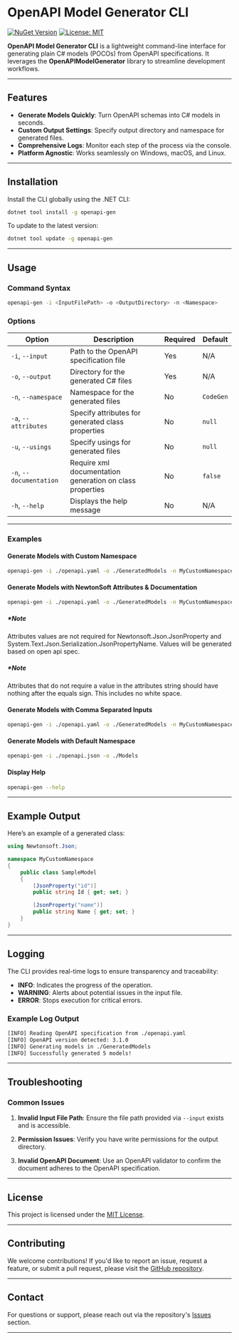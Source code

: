 
# OpenAPI Model Generator CLI

[![NuGet Version](https://img.shields.io/nuget/v/openapi-gen.svg?style=flat-square)](https://www.nuget.org/packages/OpenAPIModelCLI/)
[![License: MIT](https://img.shields.io/badge/license-MIT-blue.svg)](LICENSE)

**OpenAPI Model Generator CLI** is a lightweight command-line interface for generating plain C# models (POCOs) from OpenAPI specifications. It leverages the **OpenAPIModelGenerator** library to streamline development workflows.

---

## Features

- **Generate Models Quickly**: Turn OpenAPI schemas into C# models in seconds.
- **Custom Output Settings**: Specify output directory and namespace for generated files.
- **Comprehensive Logs**: Monitor each step of the process via the console.
- **Platform Agnostic**: Works seamlessly on Windows, macOS, and Linux.

---

## Installation

Install the CLI globally using the .NET CLI:

```sh
dotnet tool install -g openapi-gen
```

To update to the latest version:

```sh
dotnet tool update -g openapi-gen
```

---

## Usage

### Command Syntax

```sh
openapi-gen -i <InputFilePath> -o <OutputDirectory> -n <Namespace>
```

### Options

| Option                  | Description                                              | Required | Default   |
| ----------------------- | -------------------------------------------------------- | -------- | --------- |
| `-i`, `--input`         | Path to the OpenAPI specification file                   | Yes      | N/A       |
| `-o`, `--output`        | Directory for the generated C# files                     | Yes      | N/A       |
| `-n`, `--namespace`     | Namespace for the generated files                        | No       | `CodeGen` |
| `-a`, `--attributes`    | Specify attributes for generated class properties        | No       | `null`    |
| `-u`, `--usings`        | Specify usings for generated files                       | No       | `null`    |
| `-n`, `--documentation` | Require xml documentation generation on class properties | No       | `false`   |
| `-h`, `--help`          | Displays the help message                                | No       | N/A       |

---

### Examples

#### Generate Models with Custom Namespace

```sh
openapi-gen -i ./openapi.yaml -o ./GeneratedModels -n MyCustomNamespace
```

#### Generate Models with NewtonSoft Attributes & Documentation

```sh
openapi-gen -i ./openapi.yaml -o ./GeneratedModels -n MyCustomNamespace -a JsonProperty= -u Newtonsoft.Json -n true
```
##### *Note
Attributes values are not required for Newtonsoft.Json.JsonProperty and System.Text.Json.Serialization.JsonPropertyName. Values will be generated based on open api spec.

##### *Note
Attributes that do not require a value in the attributes string should have nothing after the equals sign. This includes no white space.

#### Generate Models with Comma Separated Inputs

```sh
openapi-gen -i ./openapi.yaml -o ./GeneratedModels -n MyCustomNamespace -a JsonProperty=,CustomAttribute=Include -u Newtonsoft.Json,System.Text.Json.Serializaton -n true
```

#### Generate Models with Default Namespace

```sh
openapi-gen -i ./openapi.json -o ./Models
```

#### Display Help

```sh
openapi-gen --help
```

---

## Example Output

Here’s an example of a generated class:

```csharp
using Newtonsoft.Json;

namespace MyCustomNamespace
{
    public class SampleModel
    {
        [JsonProperty("id")]
        public string Id { get; set; }

        [JsonProperty("name")]
        public string Name { get; set; }
    }
}
```

---

## Logging

The CLI provides real-time logs to ensure transparency and traceability:
- **INFO**: Indicates the progress of the operation.
- **WARNING**: Alerts about potential issues in the input file.
- **ERROR**: Stops execution for critical errors.

### Example Log Output

```sh
[INFO] Reading OpenAPI specification from ./openapi.yaml
[INFO] OpenAPI version detected: 3.1.0
[INFO] Generating models in ./GeneratedModels
[INFO] Successfully generated 5 models!
```

---

## Troubleshooting

### Common Issues

1. **Invalid Input File Path**:
   Ensure the file path provided via `--input` exists and is accessible.

2. **Permission Issues**:
   Verify you have write permissions for the output directory.

3. **Invalid OpenAPI Document**:
   Use an OpenAPI validator to confirm the document adheres to the OpenAPI specification.

---

## License

This project is licensed under the [MIT License](LICENSE).

---

## Contributing

We welcome contributions! If you'd like to report an issue, request a feature, or submit a pull request, please visit the [GitHub repository](https://github.com/yourusername/OpenAPIModelGeneratorCLI).

---

## Contact

For questions or support, please reach out via the repository's [Issues](https://github.com/yourusername/OpenAPIModelGeneratorCLI/issues) section.

---
